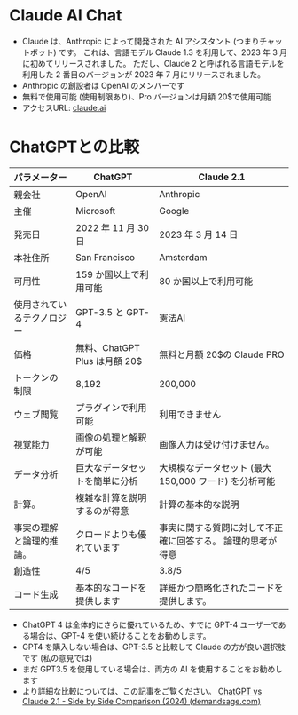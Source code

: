 # Claude AI Chat
- Claude は、Anthropic によって開発された AI アシスタント (つまりチャットボット) です。 これは、言語モデル Claude 1.3 を利用して、2023 年 3 月に初めてリリースされました。 ただし、Claude 2 と呼ばれる言語モデルを利用した 2 番目のバージョンが 2023 年 7 月にリリースされました。
- Anthropic の創設者は OpenAI のメンバーです
- 無料で使用可能 (使用制限あり)、Pro バージョンは月額 20$で使用可能
- アクセスURL: [claude.ai](https://claude.ai/)
# ChatGPTとの比較
| パラメーター | ChatGPT | Claude 2.1 |
|---|---|---|
| 親会社 | OpenAI | Anthropic |
| 主催 | Microsoft | Google |
| 発売日 | 2022 年 11 月 30 日 | 2023 年 3 月 14 日 |
| 本社住所 | San Francisco | Amsterdam |
| 可用性 | 159 か国以上で利用可能 | 80 か国以上で利用可能 |
| 使用されているテクノロジー | GPT-3.5 と GPT-4 | 憲法AI |
| 価格 | 無料、ChatGPT Plus は月額 20$ | 無料と月額 20$の Claude PRO |
| トークンの制限 | 8,192 | 200,000 |
| ウェブ閲覧 | プラグインで利用可能 | 利用できません |
| 視覚能力 | 画像の処理と解釈が可能 | 画像入力は受け付けません。 |
| データ分析 | 巨大なデータセットを簡単に分析 | 大規模なデータセット (最大 150,000 ワード) を分析可能 |
| 計算。 | 複雑な計算を説明するのが得意 | 計算の基本的な説明 |
| 事実の理解と論理的推論。 | クロードよりも優れています | 事実に関する質問に対して不正確に回答する。 論理的思考が得意 |
| 創造性 | 4/5 | 3.8/5 |
| コード生成 | 基本的なコードを提供します | 詳細かつ簡略化されたコードを提供します。 |
- ChatGPT 4 は全体的にさらに優れているため、すでに GPT-4 ユーザーである場合は、GPT-4 を使い続けることをお勧めします。
- GPT4 を購入しない場合は、GPT-3.5 と比較して Claude の方が良い選択肢です (私の意見では)
- まだ GPT3.5 を使用している場合は、両方の AI を使用することをお勧めします
- より詳細な比較については、この記事をご覧ください。 [ChatGPT vs Claude 2.1 - Side by Side Comparison (2024) (demandsage.com)](https://www.demandsage.com/chatgpt-vs-claude/)
